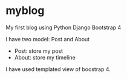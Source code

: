 # myblog
My first blog using Python Django Bootstrap 4

I have two model: Post and About
+ Post: store my post
+ About: store my timeline

I have used templated view of boostrap 4.

